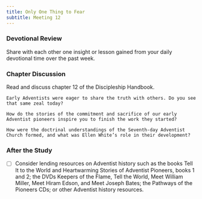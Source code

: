 ```yaml
---
title: Only One Thing to Fear
subtitle: Meeting 12
---
```


### Devotional Review

Share with each other one insight or lesson gained from your daily devotional time over the past week.

### Chapter Discussion

Read and discuss chapter 12 of the Discipleship Handbook.

`Early Adventists were eager to share the truth with others. Do you see that same zeal today?`

`How do the stories of the commitment and sacrifice of our early Adventist pioneers inspire you to finish the work they started?`

`How were the doctrinal understandings of the Seventh-day Adventist Church formed, and what was Ellen White’s role in their development?`

### After the Study

- [ ] Consider lending resources on Adventist history such as the books Tell It to the World and Heartwarming Stories of Adventist Pioneers, books 1 and 2; the DVDs Keepers of the Flame, Tell the World, Meet William Miller, Meet Hiram Edson, and Meet Joseph Bates; the Pathways of the Pioneers CDs; or other Adventist history resources.
